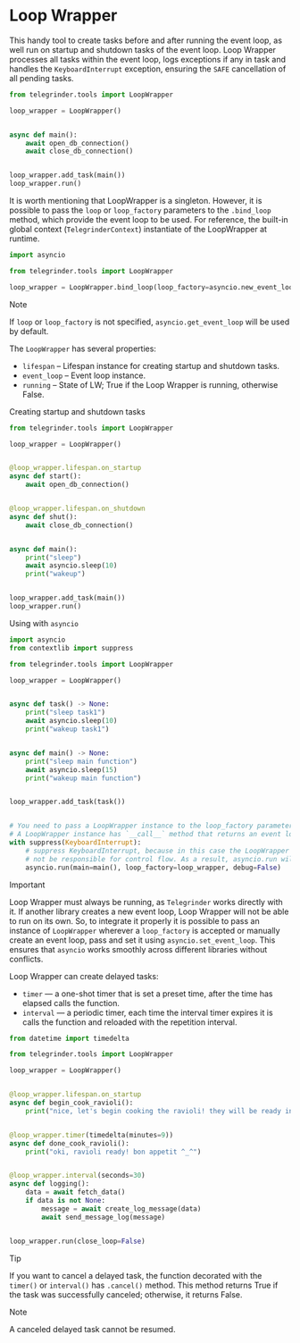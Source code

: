 # Loop Wrapper

This handy tool to create tasks before and after running the event loop, as well run on startup and shutdown tasks of the event loop. Loop Wrapper processes all tasks within the event loop, logs exceptions if any in task and handles the `KeyboardInterrupt` exception, ensuring the `SAFE` cancellation of all pending tasks.

```python
from telegrinder.tools import LoopWrapper

loop_wrapper = LoopWrapper()


async def main():
    await open_db_connection()
    await close_db_connection()


loop_wrapper.add_task(main())
loop_wrapper.run()
```

It is worth mentioning that LoopWrapper is a singleton. However, it is possible to pass the `loop` or `loop_factory` parameters to the `.bind_loop` method, which provide the event loop to be used. For reference, the built-in global context (`TelegrinderContext`) instantiate of the LoopWrapper at runtime.

```python
import asyncio

from telegrinder.tools import LoopWrapper

loop_wrapper = LoopWrapper.bind_loop(loop_factory=asyncio.new_event_loop)
```

> [!NOTE]
> If `loop` or `loop_factory` is not specified, `asyncio.get_event_loop` will be used by default.

The `LoopWrapper` has several properties:

* `lifespan` – Lifespan instance for creating startup and shutdown tasks.
* `event_loop` – Event loop instance.
* `running` – State of LW; True if the Loop Wrapper is running, otherwise False.


Creating startup and shutdown tasks
```python
from telegrinder.tools import LoopWrapper

loop_wrapper = LoopWrapper()


@loop_wrapper.lifespan.on_startup
async def start():
    await open_db_connection()


@loop_wrapper.lifespan.on_shutdown
async def shut():
    await close_db_connection()


async def main():
    print("sleep")
    await asyncio.sleep(10)
    print("wakeup")


loop_wrapper.add_task(main())
loop_wrapper.run()
```

Using with `asyncio`
```python
import asyncio
from contextlib import suppress

from telegrinder.tools import LoopWrapper

loop_wrapper = LoopWrapper()


async def task() -> None:
    print("sleep task1")
    await asyncio.sleep(10)
    print("wakeup task1")


async def main() -> None:
    print("sleep main function")
    await asyncio.sleep(15)
    print("wakeup main function")


loop_wrapper.add_task(task())


# You need to pass a LoopWrapper instance to the loop_factory parameter.
# A LoopWrapper instance has `__call__` method that returns an event loop object.
with suppress(KeyboardInterrupt):
    # suppress KeyboardInterrupt, because in this case the LoopWrapper will be running in task and will
    # not be responsible for control flow. As a result, asyncio.run will raise KeyboardInterrupt exception.
    asyncio.run(main=main(), loop_factory=loop_wrapper, debug=False)
```

> [!IMPORTANT]
> Loop Wrapper must always be running, as `Telegrinder` works directly with it. If another library creates a new event loop, Loop Wrapper will not be able to run on its own. So, to integrate it properly it is possible to pass an instance of `LoopWrapper` wherever a `loop_factory` is accepted or manually create an event loop, pass and set it using `asyncio.set_event_loop`. This ensures that `asyncio` works smoothly across different libraries without conflicts.

Loop Wrapper can create delayed tasks:
* `timer` — a one-shot timer that is set a preset time, after the time has elapsed calls the function.
* `interval` — a periodic timer, each time the interval timer expires it is calls the function and reloaded with the repetition interval.

```python
from datetime import timedelta

from telegrinder.tools import LoopWrapper

loop_wrapper = LoopWrapper()


@loop_wrapper.lifespan.on_startup
async def begin_cook_ravioli():
    print("nice, let's begin cooking the ravioli! they will be ready in 9 minutes.")


@loop_wrapper.timer(timedelta(minutes=9))
async def done_cook_ravioli():
    print("oki, ravioli ready! bon appetit ^_^")


@loop_wrapper.interval(seconds=30)
async def logging():
    data = await fetch_data()
    if data is not None:
        message = await create_log_message(data)
        await send_message_log(message)


loop_wrapper.run(close_loop=False)
```

> [!TIP]
> If you want to cancel a delayed task, the function decorated with the `timer()` or `interval()` has `.cancel()` method. This method returns True if the task was successfully canceled; otherwise, it returns False.

> [!NOTE]
> A canceled delayed task cannot be resumed.
